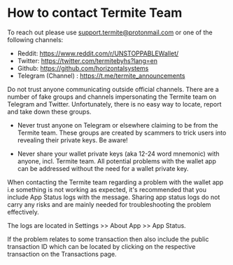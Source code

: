 # How to contact Termite Team

To reach out please use support.termite@protonmail.com or one of the following channels:

- Reddit: https://www.reddit.com/r/UNSTOPPABLEWallet/
- Twitter: https://twitter.com/termitebyhs?lang=en
- Github: https://github.com/horizontalsystems
- Telegram (Channel) : https://t.me/termite_announcements

Do not trust anyone communicating outside official channels. There are a number of fake groups and channels impersonating the Termite team on Telegram and Twitter. Unfortunately, there is no easy way to locate, report and take down these groups.

- Never trust anyone on Telegram or elsewhere claiming to be from the Termite team. These groups are created by scammers to trick users into revealing their private keys. Be aware!

- Never share your wallet private keys (aka 12-24 word mnemonic) with anyone, incl. Termite team. All potential problems with the wallet app can be addressed without the need for a wallet private key.

When contacting the Termite team regarding a problem with the wallet app i.e something is not working as expected, it's recommended that you include App Status logs with the message. Sharing app status logs do not carry any risks and are mainly needed for troubleshooting the problem effectively.

The logs are located in Settings >> About App >> App Status.

If the problem relates to some transaction then also include the public transaction ID which can be located by clicking on the respective transaction on the Transactions page.
